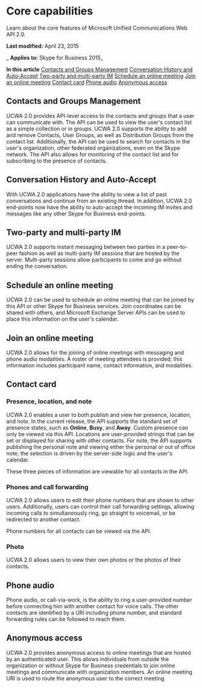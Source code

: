 
# Core capabilities
Learn about the core features of Microsoft Unified Communications Web API 2.0.

 **Last modified:** April 23, 2015

 _ **Applies to:** Skype for Business 2015_

 **In this article**
[Contacts and Groups Management](#sectionSection0)
[Conversation History and Auto-Accept](#sectionSection1)
[Two-party and multi-party IM](#sectionSection2)
[Schedule an online meeting](#sectionSection3)
[Join an online meeting](#sectionSection4)
[Contact card](#sectionSection5)
[Phone audio](#sectionSection6)
[Anonymous access](#sectionSection7)



## Contacts and Groups Management
<a name="sectionSection0"> </a>

UCWA 2.0 provides API-level access to the contacts and groups that a user can communicate with. The API can be used to view the user's contact list as a simple collection or in groups. UCWA 2.0 supports the ability to add and remove Contacts, User Groups, as well as Distribution Groups from the contact list. Additionally, the API can be used to search for contacts in the user's organization, other federated organizations, even on the Skype network. The API also allows for monitoring of the contact list and for subscribing to the presence of contacts.


## Conversation History and Auto-Accept
<a name="sectionSection1"> </a>

With UCWA 2.0 applications have the ability to view a list of past conversations and continue from an existing thread. In addition, UCWA 2.0 end-points now have the ability to auto-accept the incoming IM invites and messages like any other Skype for Business end-points.


## Two-party and multi-party IM
<a name="sectionSection2"> </a>

UCWA 2.0 supports instant messaging between two parties in a peer-to-peer fashion as well as multi-party IM sessions that are hosted by the server. Multi-party sessions allow participants to come and go without ending the conversation.


## Schedule an online meeting
<a name="sectionSection3"> </a>

UCWA 2.0 can be used to schedule an online meeting that can be joined by this API or other Skype for Business services. Join coordinates can be shared with others, and Microsoft Exchange Server APIs can be used to place this information on the user's calendar.


## Join an online meeting
<a name="sectionSection4"> </a>

UCWA 2.0 allows for the joining of online meetings with messaging and phone audio modalities. A roster of meeting attendees is provided; this information includes participant name, contact information, and modalities.


## Contact card
<a name="sectionSection5"> </a>




### Presence, location, and note

UCWA 2.0 enables a user to both publish and view her presence, location, and note. In the current release, the API supports the standard set of presence states, such as  **Online**,  **Busy**, and  **Away**. Custom presence can only be viewed via this API. Locations are user-provided strings that can be set or displayed for sharing with other contacts. For note, the API supports publishing the personal note and viewing either the personal or out of office note; the selection is driven by the server-side logic and the user's calendar. 

These three pieces of information are viewable for all contacts in the API.


### Phones and call forwarding

UCWA 2.0 allows users to edit their phone numbers that are shown to other users. Additionally, users can control their call forwarding settings, allowing incoming calls to simultaneously ring, go straight to voicemail, or be redirected to another contact. 

Phone numbers for all contacts can be viewed via the API.


### Photo

UCWA 2.0 allows users to view their own photos or the photos of their contacts.


## Phone audio
<a name="sectionSection6"> </a>

Phone audio, or call-via-work, is the ability to ring a user-provided number before connecting him with another contact for voice calls. The other contacts are identified by a URI including phone number, and standard forwarding rules can be followed to reach them.


## Anonymous access
<a name="sectionSection7"> </a>

UCWA 2.0 provides anonymous access to online meetings that are hosted by an authenticated user. This allows individuals from outside the organization or without Skype for Business credentials to join online meetings and communicate with organization members. An online meeting URI is used to route the anonymous user to the correct meeting.


